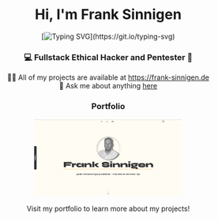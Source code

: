 <div align="center">
  
  <h1>Hi, I'm Frank Sinnigen</h1>
  
  [![Typing SVG](https://readme-typing-svg.demolab.com?font=Fira+Code&pause=1000&color=F99000&center=true&vCenter=true&lines=Welcome+to+my+GitHub+profile!;)](https://git.io/typing-svg)
 
  
  <h3>💻 Fullstack Ethical Hacker and Pentester 🔐</h3>
  
  <div>👨‍💻 All of my projects are available at <a href="https://frank-sinnigen.de">https://frank-sinnigen.de</a></div>
  <div>💬 Ask me about anything <a href="mailto:info@frank-sinnigen.de">here</a></div>

  <h3>Portfolio</h3>
  <a href="https://frank-sinnigen.de/">
    <img src="https://github.com/frank-bcn/portfolio/blob/main/src/assets/%20images/etc_images/screenshotPortfolio.png" alt="Portfolio Screenshot" width="300" />
  </a>
  <br>
  <p>Visit my portfolio to learn more about my projects!</p>

</div>
